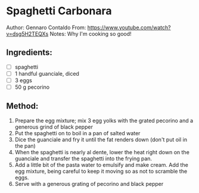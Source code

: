 # Spaghetti Carbonara
Author: Gennaro Contaldo
From: https://www.youtube.com/watch?v=dsg5H2TEQXs
Notes: Why I'm cooking so good!

## Ingredients:
- [ ] spaghetti
- [ ] 1 handful guanciale, diced
- [ ] 3 eggs
- [ ] 50 g pecorino

## Method:
1. Prepare the egg mixture; mix 3 egg yolks with the grated pecorino and a generous grind of black pepper
2. Put the spaghetti on to boil in a pan of salted water
3. Dice the guanciale and fry it until the fat renders down (don't put oil in the pan)
4. When the spaghetti is nearly al dente, lower the heat right down on the guanciale and transfer the spaghetti into the frying pan.
5. Add a little bit of the pasta water to emulsify and make cream. Add the egg mixture, being careful to keep it moving so as not to scramble the eggs.
6. Serve with a generous grating of pecorino and black pepper